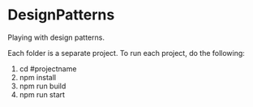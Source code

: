 # DesignPatterns
Playing with design patterns.

Each folder is a separate project.
To run each project, do the following:
1. cd #projectname
2. npm install
3. npm run build
4. npm run start
